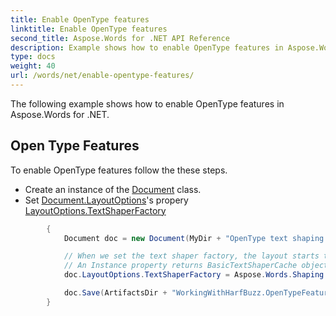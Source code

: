 ```yaml
---
title: Enable OpenType features
linktitle: Enable OpenType features
second_title: Aspose.Words for .NET API Reference
description: Example shows how to enable OpenType features in Aspose.Words for .NET
type: docs
weight: 40
url: /words/net/enable-opentype-features/
---
```


The following example shows how to enable OpenType features in Aspose.Words for .NET.

## Open Type Features

To enable OpenType features follow the these steps. 
- Create an instance of the [Document](/words/net/aspose.words/document/) class.
- Set [Document.LayoutOptions](/words/net/aspose.words/document/layoutoptions/)'s propery [LayoutOptions.TextShaperFactory](/words/net/aspose.words.layout/layoutoptions/textshaperfactory/) 
```csharp
        {
            Document doc = new Document(MyDir + "OpenType text shaping.docx");

            // When we set the text shaper factory, the layout starts to use OpenType features.
            // An Instance property returns BasicTextShaperCache object wrapping HarfBuzzTextShaperFactory.
            doc.LayoutOptions.TextShaperFactory = Aspose.Words.Shaping.HarfBuzz.HarfBuzzTextShaperFactory.Instance;

            doc.Save(ArtifactsDir + "WorkingWithHarfBuzz.OpenTypeFeatures.pdf");
        }

```


